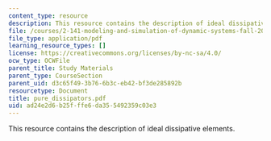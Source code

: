 ```yaml
---
content_type: resource
description: This resource contains the description of ideal dissipative elements.
file: /courses/2-141-modeling-and-simulation-of-dynamic-systems-fall-2006/ad24e2d6b25fffe6da355492359c03e3_pure_dissipators.pdf
file_type: application/pdf
learning_resource_types: []
license: https://creativecommons.org/licenses/by-nc-sa/4.0/
ocw_type: OCWFile
parent_title: Study Materials
parent_type: CourseSection
parent_uid: d3c65f49-3b76-6b3c-eb42-bf3de285892b
resourcetype: Document
title: pure_dissipators.pdf
uid: ad24e2d6-b25f-ffe6-da35-5492359c03e3
---
```

This resource contains the description of ideal dissipative elements.
